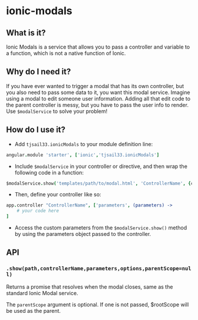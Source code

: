 # ionic-modals
## What is it?
Ionic Modals is a service that allows you to pass a controller and variable to a function, which is not a native function of Ionic.

## Why do I need it?
If you have ever wanted to trigger a modal that has its own controller, but you also need to pass some data to it, you want this modal service. Imagine using a modal to edit someone user information. Adding all that edit code to the parent controller is messy, but you have to pass the user info to render. Use `$modalService` to solve your problem!

## How do I use it?
* Add `tjsail33.ionicModals` to your module definition line:
````coffeescript
angular.module 'starter', ['ionic','tjsail33.ionicModals']
````
* Include `$modalService` in your controller or directive, and then wrap the following code in a function:
````coffeescript
$modalService.show('templates/path/to/modal.html', 'ControllerName', {custom,parameters}, {ionic,modal,options})
````
* Then, define your controller like so:
````coffeescript
app.controller "ControllerName", ['parameters', (parameters) ->
	# your code here	
]
````
* Access the custom parameters from the `$modalService.show()` method by using the parameters object passed to the controller.

## API

### `.show(path,controllerName,parameters,options,parentScope=null)`
Returns a promise that resolves when the modal closes, same as the standard Ionic Modal service.

The `parentScope` argument is optional. If one is not passed, $rootScope will be used as the parent.